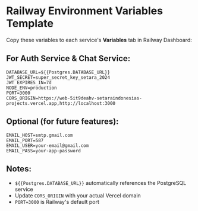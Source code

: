 # Railway Environment Variables Template

Copy these variables to each service's **Variables** tab in Railway Dashboard:

## For Auth Service & Chat Service:

```
DATABASE_URL=${{Postgres.DATABASE_URL}}
JWT_SECRET=super_secret_key_setara_2024
JWT_EXPIRES_IN=7d
NODE_ENV=production
PORT=3000
CORS_ORIGIN=https://web-5it9deahv-setaraindonesias-projects.vercel.app,http://localhost:3000
```

## Optional (for future features):
```
EMAIL_HOST=smtp.gmail.com
EMAIL_PORT=587
EMAIL_USER=your-email@gmail.com
EMAIL_PASS=your-app-password
```

## Notes:
- `${{Postgres.DATABASE_URL}}` automatically references the PostgreSQL service
- Update `CORS_ORIGIN` with your actual Vercel domain
- `PORT=3000` is Railway's default port
